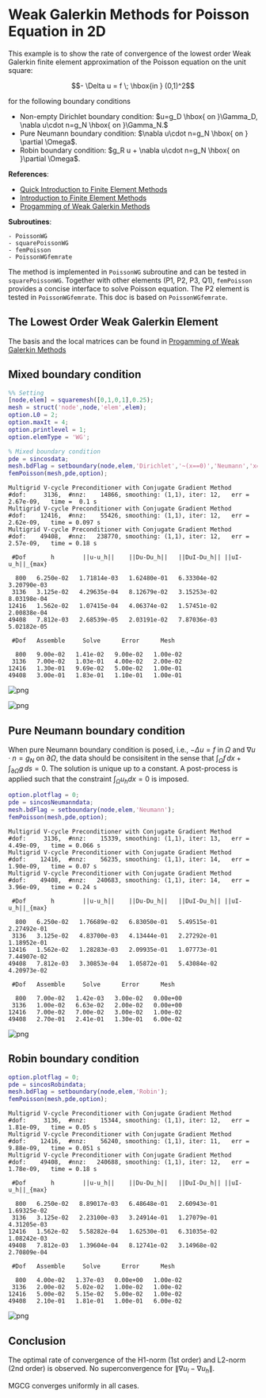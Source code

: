 # Weak Galerkin Methods for Poisson Equation in 2D

This example is to show the rate of convergence of the lowest order Weak Galerkin finite element
approximation of the Poisson equation on the unit square:

$$- \Delta u = f \; \hbox{in } (0,1)^2$$

for the following boundary conditions
- Non-empty Dirichlet boundary condition: $u=g_D \hbox{ on }\Gamma_D, \nabla u\cdot n=g_N \hbox{ on }\Gamma_N.$
- Pure Neumann boundary condition: $\nabla u\cdot n=g_N \hbox{ on } \partial \Omega$.
- Robin boundary condition: $g_R u + \nabla u\cdot n=g_N \hbox{ on }\partial \Omega$.

**References**:
- [Quick Introduction to Finite Element Methods](femdoc.html)
- [Introduction to Finite Element Methods](http://www.math.uci.edu/~chenlong/226/Ch2FEM.pdf)
- [Progamming of Weak Galerkin Methods](http://www.math.uci.edu/~chenlong/ifemdoc/fem/WGprogramming.pdf)

**Subroutines**:

    - PoissonWG
    - squarePoissonWG
    - femPoisson
    - PoissonWGfemrate
    
The method is implemented in `PoissonWG` subroutine and can be tested in `squarePoissonWG`. Together with other elements (P1, P2, P3, Q1), `femPoisson` provides a concise interface to solve Poisson equation. The P2 element is tested in `PoissonWGfemrate`. This doc is based on `PoissonWGfemrate`.

## The Lowest Order Weak Galerkin Element

The basis and the local matrices can be found in [Progamming of Weak Galerkin Methods](http://www.math.uci.edu/~chenlong/ifemdoc/fem/WGprogramming.pdf)

## Mixed boundary condition


```matlab
%% Setting
[node,elem] = squaremesh([0,1,0,1],0.25); 
mesh = struct('node',node,'elem',elem);
option.L0 = 2;
option.maxIt = 4;
option.printlevel = 1;
option.elemType = 'WG';
```


```matlab
% Mixed boundary condition
pde = sincosdata;
mesh.bdFlag = setboundary(node,elem,'Dirichlet','~(x==0)','Neumann','x==0');
femPoisson(mesh,pde,option);
```

    Multigrid V-cycle Preconditioner with Conjugate Gradient Method
    #dof:     3136,  #nnz:    14866, smoothing: (1,1), iter: 12,   err = 2.67e-09,   time =  0.1 s
    Multigrid V-cycle Preconditioner with Conjugate Gradient Method
    #dof:    12416,  #nnz:    55426, smoothing: (1,1), iter: 12,   err = 2.62e-09,   time = 0.097 s
    Multigrid V-cycle Preconditioner with Conjugate Gradient Method
    #dof:    49408,  #nnz:   238770, smoothing: (1,1), iter: 12,   err = 2.57e-09,   time = 0.18 s
    
     #Dof       h        ||u-u_h||    ||Du-Du_h||   ||DuI-Du_h|| ||uI-u_h||_{max}
    
      800   6.250e-02   1.71814e-03   1.62480e-01   6.33304e-02   3.20790e-03
     3136   3.125e-02   4.29635e-04   8.12679e-02   3.15253e-02   8.03198e-04
    12416   1.562e-02   1.07415e-04   4.06374e-02   1.57451e-02   2.00838e-04
    49408   7.812e-03   2.68539e-05   2.03191e-02   7.87036e-03   5.02182e-05
    
     #Dof   Assemble     Solve      Error      Mesh    
    
      800   9.00e-02   1.41e-02   9.00e-02   1.00e-02
     3136   7.00e-02   1.03e-01   4.00e-02   2.00e-02
    12416   1.30e-01   9.69e-02   5.00e-02   1.00e-01
    49408   3.00e-01   1.83e-01   1.10e-01   1.00e-01
    
    



    
![png](PoissonWGfemrate_files/PoissonWGfemrate_5_1.png)
    



    
![png](PoissonWGfemrate_files/PoissonWGfemrate_5_2.png)
    


## Pure Neumann boundary condition

When pure Neumann boundary condition is posed, i.e., $-\Delta u =f$ in $\Omega$ and $\nabla u\cdot n=g_N$ on $\partial \Omega$, the data should be consisitent in the sense that $\int_{\Omega} f \, dx + \int_{\partial \Omega} g \, ds = 0$. The solution is unique up to a constant. A post-process is applied such that the constraint $\int_{\Omega}u_h dx = 0$ is imposed. 


```matlab
option.plotflag = 0;
pde = sincosNeumanndata;
mesh.bdFlag = setboundary(node,elem,'Neumann');
femPoisson(mesh,pde,option);
```

    Multigrid V-cycle Preconditioner with Conjugate Gradient Method
    #dof:     3136,  #nnz:    15339, smoothing: (1,1), iter: 13,   err = 4.49e-09,   time = 0.066 s
    Multigrid V-cycle Preconditioner with Conjugate Gradient Method
    #dof:    12416,  #nnz:    56235, smoothing: (1,1), iter: 14,   err = 1.90e-09,   time = 0.07 s
    Multigrid V-cycle Preconditioner with Conjugate Gradient Method
    #dof:    49408,  #nnz:   240683, smoothing: (1,1), iter: 14,   err = 3.96e-09,   time = 0.24 s
    
     #Dof       h        ||u-u_h||    ||Du-Du_h||   ||DuI-Du_h|| ||uI-u_h||_{max}
    
      800   6.250e-02   1.76689e-02   6.83050e-01   5.49515e-01   2.27492e-01
     3136   3.125e-02   4.83700e-03   4.13444e-01   2.27292e-01   1.18952e-01
    12416   1.562e-02   1.28283e-03   2.09935e-01   1.07773e-01   7.44907e-02
    49408   7.812e-03   3.30853e-04   1.05872e-01   5.43084e-02   4.20973e-02
    
     #Dof   Assemble     Solve      Error      Mesh    
    
      800   7.00e-02   1.42e-03   3.00e-02   0.00e+00
     3136   1.00e-02   6.63e-02   2.00e-02   0.00e+00
    12416   7.00e-02   7.00e-02   3.00e-02   1.00e-02
    49408   2.70e-01   2.41e-01   1.30e-01   6.00e-02
    
    



    
![png](PoissonWGfemrate_files/PoissonWGfemrate_7_1.png)
    


## Robin boundary condition


```matlab
option.plotflag = 0;
pde = sincosRobindata;
mesh.bdFlag = setboundary(node,elem,'Robin');
femPoisson(mesh,pde,option);
```

    Multigrid V-cycle Preconditioner with Conjugate Gradient Method
    #dof:     3136,  #nnz:    15344, smoothing: (1,1), iter: 12,   err = 1.81e-09,   time = 0.05 s
    Multigrid V-cycle Preconditioner with Conjugate Gradient Method
    #dof:    12416,  #nnz:    56240, smoothing: (1,1), iter: 11,   err = 9.88e-09,   time = 0.051 s
    Multigrid V-cycle Preconditioner with Conjugate Gradient Method
    #dof:    49408,  #nnz:   240688, smoothing: (1,1), iter: 12,   err = 1.78e-09,   time = 0.18 s
    
     #Dof       h        ||u-u_h||    ||Du-Du_h||   ||DuI-Du_h|| ||uI-u_h||_{max}
    
      800   6.250e-02   8.89017e-03   6.48648e-01   2.60943e-01   1.69325e-02
     3136   3.125e-02   2.23100e-03   3.24914e-01   1.27079e-01   4.31205e-03
    12416   1.562e-02   5.58282e-04   1.62530e-01   6.31035e-02   1.08242e-03
    49408   7.812e-03   1.39604e-04   8.12741e-02   3.14968e-02   2.70809e-04
    
     #Dof   Assemble     Solve      Error      Mesh    
    
      800   4.00e-02   1.37e-03   0.00e+00   1.00e-02
     3136   2.00e-02   5.02e-02   1.00e-02   1.00e-02
    12416   5.00e-02   5.15e-02   5.00e-02   1.00e-02
    49408   2.10e-01   1.81e-01   1.00e-01   6.00e-02
    
    



    
![png](PoissonWGfemrate_files/PoissonWGfemrate_9_1.png)
    


## Conclusion

The optimal rate of convergence of the H1-norm (1st order) and L2-norm
(2nd order) is observed. No superconvergence for $\|\nabla u_I - \nabla u_h\|$.

MGCG converges uniformly in all cases.
